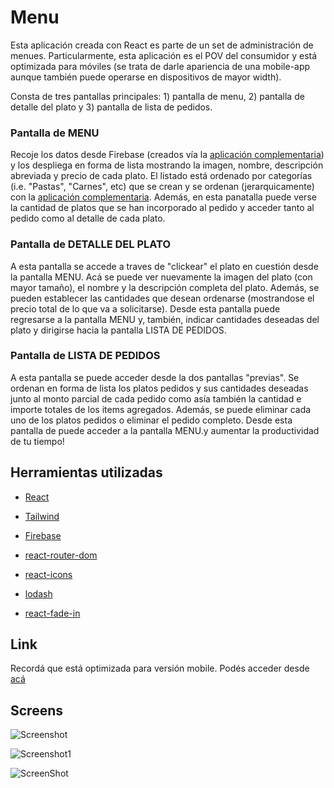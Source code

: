 # Menu

Esta aplicación creada con React es parte de un set de administración de menues. Particularmente, esta aplicación es el POV del consumidor y está optimizada para móviles (se trata de darle apariencia de una mobile-app aunque también puede operarse en dispositivos de mayor width).

Consta de tres pantallas principales: 1) pantalla de menu, 2) pantalla de detalle del plato y 3) pantalla de lista de pedidos.

 
### Pantalla de MENU

Recoje los datos desde Firebase (creados vía la [aplicación complementaria](https://github.com/fedeferrelli/menu_cliente)) y los despliega en forma de lista mostrando la imagen, nombre, descripción abreviada y precio de cada plato. El listado está ordenado por categorías (i.e. "Pastas", "Carnes", etc) que se crean y se ordenan (jerarquicamente) con la [aplicación complementaria](https://github.com/fedeferrelli/menu_cliente). Además, en esta panatalla puede verse la cantidad de platos que se han incorporado al pedido y acceder tanto al pedido como al detalle de cada plato.

### Pantalla de DETALLE DEL PLATO

A esta pantalla se accede a traves de "clickear" el plato en cuestión desde la pantalla MENU. Acá se puede ver nuevamente la imagen del plato (con mayor tamaño), el nombre y la descripción completa del plato. Además, se pueden establecer las cantidades que desean ordenarse (mostrandose el precio total de lo que va a solicitarse). Desde esta pantalla puede regresarse a la pantalla MENU y, también, indicar cantidades deseadas del plato y dirigirse hacia la pantalla LISTA DE PEDIDOS.	

### Pantalla de LISTA DE PEDIDOS

A esta pantalla se puede acceder desde la dos pantallas "previas". Se ordenan en forma de lista los platos pedidos y sus cantidades deseadas junto al monto parcial de cada pedido como asía también la cantidad e importe totales de los items agregados. Además, se puede eliminar cada uno de los platos pedidos o eliminar el pedido completo. Desde esta pantalla de puede acceder a la pantalla MENU.y aumentar la productividad de tu tiempo!

## Herramientas utilizadas

* [React](https://es.reactjs.org/)
* [Tailwind](https://tailwindcss.com/)

* [Firebase](https://firebase.google.com/?hl=es)
* [react-router-dom](https://v5.reactrouter.com/web/guides/quick-start)
* [react-icons](https://react-icons.github.io/react-icons/)
* [lodash](https://lodash.com/)
* [react-fade-in](https://www.npmjs.com/package/react-fade-in)


## Link

Recordá que está optimizada para versión mobile.
Podés acceder desde [acá](https://menu-fedeferrelli.vercel.app/)

## Screens


![Screenshot](https://user-images.githubusercontent.com/73478943/164895818-d5a77d37-7c87-44c2-9dd0-033592c30733.jpg)

![Screenshot1](https://user-images.githubusercontent.com/73478943/164896161-7a87d86a-aefc-4f73-81d1-903e1b16025e.jpg)

![ScreenShot](https://user-images.githubusercontent.com/73478943/164904151-b7ebfc3c-427c-4670-9e33-d5f4f671728b.jpg)
